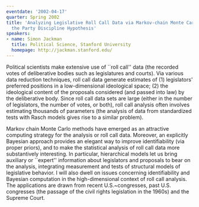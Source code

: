 ```yaml
---
eventdate: '2002-04-17'
quarter: Spring 2002
title: 'Analyzing Legislative Roll Call Data via Markov-chain Monte Carlo: Testing
  the Party Discipline Hypothesis'
speakers:
- name: Simon Jackman
  title: Political Science, Stanford University
  homepage: http://jackman.stanford.edu/
---
```

Political scientists make extensive use of ``roll call'' data (the recorded votes of deliberative bodies such as legislatures and courts). Via various data reduction techniques, roll call data generate estimates of (1) legislators' preferred positions in a low-dimensional ideological space; (2) the ideological content of the proposals considered (and passed into law) by the deliberative body. Since roll call data sets are large (either in the number of legislators, the number of votes, or both), roll call analysis often involves estimating thousands of parameters (the analysis of data from standardized tests with Rasch models gives rise to a similar problem).

Markov chain Monte Carlo methods have emerged as an attractive computing strategy for the analysis or roll call data. Moreover, an explicitly Bayesian approach provides an elegant way to improve identifiability (via proper priors), and to make the statistical analysis of roll call data more substantively interesting. In particular, hierarchical models let us bring auxiliary or ``expert'' information about legislators and proposals to bear on the analysis, integrating measurement and tests of structural models of legislative behavior. I will also dwell on issues concerning identifiability and Bayesian computation in the high-dimensional context of roll call analysis. The applications are drawn from recent U.S.~congresses, past U.S. congresses (the passage of the civil rights legislation in the 1960s) and the Supreme Court.